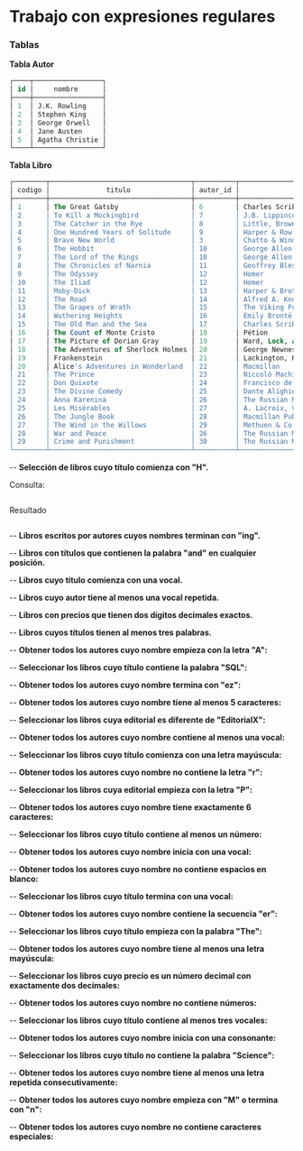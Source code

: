 # Trabajo con expresiones regulares

### Tablas

**Tabla Autor**

``` sql
┌────┬─────────────────┐
│ id │     nombre      │
├────┼─────────────────┤
│ 1  │ J.K. Rowling    │
│ 2  │ Stephen King    │
│ 3  │ George Orwell   │
│ 4  │ Jane Austen     │
│ 5  │ Agatha Christie │
└────┴─────────────────┘
```

**Tabla Libro**

``` sql
┌────────┬───────────────────────────────────┬──────────┬─────────────────────────────────────────────┬────────┐
│ codigo │              titulo               │ autor_id │                  editorial                  │ precio │
├────────┼───────────────────────────────────┼──────────┼─────────────────────────────────────────────┼────────┤
│ 1      │ The Great Gatsby                  │ 6        │ Charles Scribner's Sons                     │ 20.99  │
│ 2      │ To Kill a Mockingbird             │ 7        │ J.B. Lippincott & Co.                       │ 15.95  │
│ 3      │ The Catcher in the Rye            │ 8        │ Little, Brown and Company                   │ 18.75  │
│ 4      │ One Hundred Years of Solitude     │ 9        │ Harper & Row                                │ 22.5   │
│ 5      │ Brave New World                   │ 3        │ Chatto & Windus                             │ 17.99  │
│ 6      │ The Hobbit                        │ 10       │ George Allen & Unwin                        │ 24.99  │
│ 7      │ The Lord of the Rings             │ 10       │ George Allen & Unwin                        │ 35.5   │
│ 8      │ The Chronicles of Narnia          │ 11       │ Geoffrey Bles                               │ 28.99  │
│ 9      │ The Odyssey                       │ 12       │ Homer                                       │ 14.95  │
│ 10     │ The Iliad                         │ 12       │ Homer                                       │ 14.95  │
│ 11     │ Moby-Dick                         │ 13       │ Harper & Brothers                           │ 19.99  │
│ 12     │ The Road                          │ 14       │ Alfred A. Knopf                             │ 16.75  │
│ 13     │ The Grapes of Wrath               │ 15       │ The Viking Press                            │ 21.5   │
│ 14     │ Wuthering Heights                 │ 16       │ Emily Brontë                                │ 12.99  │
│ 15     │ The Old Man and the Sea           │ 17       │ Charles Scribner's Sons                     │ 18.95  │
│ 16     │ The Count of Monte Cristo         │ 18       │ Pétion                                      │ 27.99  │
│ 17     │ The Picture of Dorian Gray        │ 19       │ Ward, Lock, and Company                     │ 14.5   │
│ 18     │ The Adventures of Sherlock Holmes │ 20       │ George Newnes                               │ 16.99  │
│ 19     │ Frankenstein                      │ 21       │ Lackington, Hughes, Harding, Mavor, & Jones │ 13.25  │
│ 20     │ Alice's Adventures in Wonderland  │ 22       │ Macmillan                                   │ 11.5   │
│ 21     │ The Prince                        │ 23       │ Niccolò Machiavelli                         │ 10.99  │
│ 22     │ Don Quixote                       │ 24       │ Francisco de Robles                         │ 26.75  │
│ 23     │ The Divine Comedy                 │ 25       │ Dante Alighieri                             │ 20.5   │
│ 24     │ Anna Karenina                     │ 26       │ The Russian Messenger                       │ 23.99  │
│ 25     │ Les Misérables                    │ 27       │ A. Lacroix, Verboeckhoven & Cie.            │ 29.75  │
│ 26     │ The Jungle Book                   │ 28       │ Macmillan Publishers                        │ 14.99  │
│ 27     │ The Wind in the Willows           │ 29       │ Methuen & Co.                               │ 17.5   │
│ 28     │ War and Peace                     │ 26       │ The Russian Messenger                       │ 33.25  │
│ 29     │ Crime and Punishment              │ 30       │ The Russian Messenger                       │ 19.99  │
└────────┴───────────────────────────────────┴──────────┴─────────────────────────────────────────────┴────────┘
```

-- **Selección de libros cuyo título comienza con "H".**

Consulta:

``` sql

```

Resultado

``` sql

```

-- **Libros escritos por autores cuyos nombres terminan con "ing".**

-- **Libros con títulos que contienen la palabra "and" en cualquier posición.**

-- **Libros cuyo título comienza con una vocal.**

-- **Libros cuyo autor tiene al menos una vocal repetida.**

-- **Libros con precios que tienen dos dígitos decimales exactos.**

-- **Libros cuyos títulos tienen al menos tres palabras.**

-- **Obtener todos los autores cuyo nombre empieza con la letra "A":**

-- **Seleccionar los libros cuyo título contiene la palabra "SQL":**

-- **Obtener todos los autores cuyo nombre termina con "ez":**

-- **Obtener todos los autores cuyo nombre tiene al menos 5 caracteres:**

-- **Seleccionar los libros cuya editorial es diferente de "EditorialX":**

-- **Obtener todos los autores cuyo nombre contiene al menos una vocal:**

-- **Seleccionar los libros cuyo título comienza con una letra mayúscula:**

-- **Obtener todos los autores cuyo nombre no contiene la letra "r":**

-- **Seleccionar los libros cuya editorial empieza con la letra "P":**

-- **Obtener todos los autores cuyo nombre tiene exactamente 6 caracteres:**

-- **Seleccionar los libros cuyo título contiene al menos un número:**

-- **Obtener todos los autores cuyo nombre inicia con una vocal:**

-- **Obtener todos los autores cuyo nombre no contiene espacios en blanco:**

-- **Seleccionar los libros cuyo título termina con una vocal:**

-- **Obtener todos los autores cuyo nombre contiene la secuencia "er":**

-- **Seleccionar los libros cuyo título empieza con la palabra "The":**

-- **Obtener todos los autores cuyo nombre tiene al menos una letra mayúscula:**

-- **Seleccionar los libros cuyo precio es un número decimal con exactamente dos decimales:**

-- **Obtener todos los autores cuyo nombre no contiene números:**

-- **Seleccionar los libros cuyo título contiene al menos tres vocales:**

-- **Obtener todos los autores cuyo nombre inicia con una consonante:**

-- **Seleccionar los libros cuyo título no contiene la palabra "Science":**

-- **Obtener todos los autores cuyo nombre tiene al menos una letra repetida consecutivamente:**

-- **Obtener todos los autores cuyo nombre empieza con "M" o termina con "n":**

-- **Obtener todos los autores cuyo nombre no contiene caracteres especiales:**